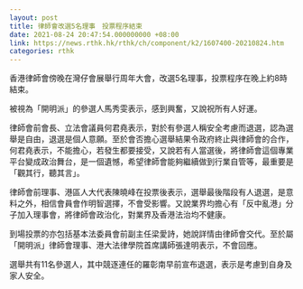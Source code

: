 ```yaml
---
layout: post
title: 律師會改選5名理事　投票程序結束
date: 2021-08-24 20:47:54.000000000 +08:00
link: https://news.rthk.hk/rthk/ch/component/k2/1607400-20210824.htm
categories: rthk
---
```


香港律師會傍晚在灣仔會展舉行周年大會，改選5名理事，投票程序在晚上約8時結束。

被視為「開明派」的參選人馬秀雯表示，感到興奮，又說祝所有人好運。

律師會前會長、立法會議員何君堯表示，對於有參選人稱安全考慮而退選，認為選舉是自由，退選是個人意願。至於會否擔心選舉結果令政府終止與律師會的合作，何君堯表示，不能擔心，若發生都要接受，又說若有人當選後，將律師會這個專業平台變成政治舞台，是一個遺憾，希望律師會能夠繼續做到行業自管等，最重要是「觀其行，聽其言」。

律師會前理事、港區人大代表陳曉峰在投票後表示，選舉最後階段有人退選，是意料之外，相信會員會作明智選擇，不會受影響。又說業界均擔心有「反中亂港」分子加入理事會，將律師會政治化，對業界及香港法治均不健康。

到場投票的亦包括基本法委員會前副主任梁愛詩，她說詳情由律師會交代。至於屬「開明派」律師會理事、港大法律學院首席講師張達明表示，不會回應。

選舉共有11名參選人，其中競逐連任的羅彰南早前宣布退選，表示是考慮到自身及家人安全。
